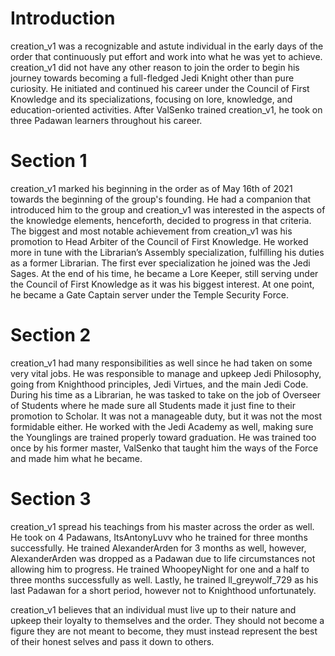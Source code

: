 # Introduction

creation_v1 was a recognizable and astute individual in the early days of the order that continuously put effort and work into what he was yet to achieve.
creation_v1 did not have any other reason to join the order to begin his journey towards becoming a full-fledged Jedi Knight other than pure curiosity.
He initiated and continued his career under the Council of First Knowledge and its specializations, focusing on lore, knowledge, and education-oriented activities.
After ValSenko trained creation_v1, he took on three Padawan learners throughout his career.

# Section 1

creation_v1 marked his beginning in the order as of May 16th of 2021 towards the beginning of the group's founding.
He had a companion that introduced him to the group and creation_v1 was interested in the aspects of the knowledge elements, henceforth, decided to progress in that criteria.
The biggest and most notable achievement from creation_v1 was his promotion to Head Arbiter of the Council of First Knowledge.
He worked more in tune with the Librarian’s Assembly specialization, fulfilling his duties as a former Librarian.
The first ever specialization he joined was the Jedi Sages.
At the end of his time, he became a Lore Keeper, still serving under the Council of First Knowledge as it was his biggest interest.
At one point, he became a Gate Captain server under the Temple Security Force.

# Section 2

creation_v1 had many responsibilities as well since he had taken on some very vital jobs.
He was responsible to manage and upkeep Jedi Philosophy, going from Knighthood principles, Jedi Virtues, and the main Jedi Code.
During his time as a Librarian, he was tasked to take on the job of Overseer of Students where he made sure all Students made it just fine to their promotion to Scholar.
It was not a manageable duty, but it was not the most formidable either.
He worked with the Jedi Academy as well, making sure the Younglings are trained properly toward graduation.
He was trained too once by his former master, ValSenko that taught him the ways of the Force and made him what he became.

# Section 3

creation_v1 spread his teachings from his master across the order as well.
He took on 4 Padawans, ItsAntonyLuvv who he trained for three months successfully.
He trained AlexanderArden for 3 months as well, however, AlexanderArden was dropped as a Padawan due to life circumstances not allowing him to progress.
He trained WhoopeyNight for one and a half to three months successfully as well.
Lastly, he trained ll_greywolf_729 as his last Padawan for a short period, however not to Knighthood unfortunately.

creation_v1 believes that an individual must live up to their nature and upkeep their loyalty to themselves and the order.
They should not become a figure they are not meant to become, they must instead represent the best of their honest selves and pass it down to others.
